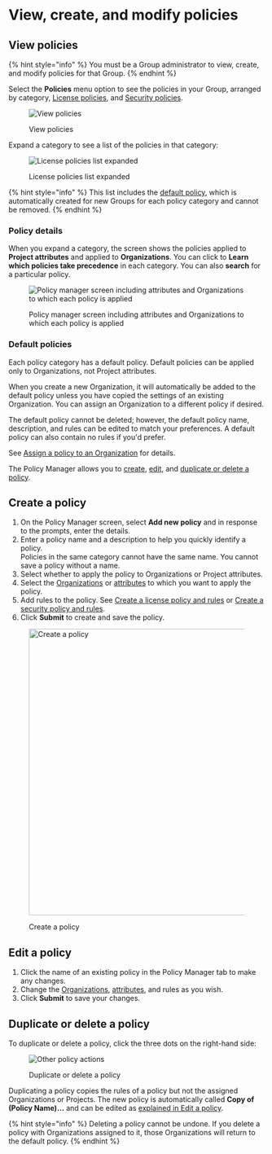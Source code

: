 # View, create, and modify policies

## View policies

{% hint style="info" %}
You must be a Group administrator to view, create, and modify policies for that Group.
{% endhint %}

Select the **Policies** menu option to see the policies in your Group, arranged by category, [License policies](license-policies/), and [Security policies](security-policies/).

<div align="left"><figure><img src="../../.gitbook/assets/Policies-menu.png" alt="View policies"><figcaption><p>View policies</p></figcaption></figure></div>

Expand a category to see a list of the policies in that category:

<figure><img src="../../.gitbook/assets/snyk-policy-manager.png" alt="License policies list expanded"><figcaption><p>License policies list expanded</p></figcaption></figure>

{% hint style="info" %}
This list includes the [default policy](view-create-and-modify-policies.md#default-policies), which is automatically created for new Groups for each policy category and cannot be removed.
{% endhint %}

### Policy details

When you expand a category, the screen shows the policies applied to **Project attributes** and applied to **Organizations**. You can click to **Learn which policies take precedence** in each category. You can also **search** for a particular policy.

<figure><img src="../../.gitbook/assets/screenshot_2021-03-26_at_11.04.50_am.png" alt="Policy manager screen including attributes and Organizations to which each policy is applied"><figcaption><p>Policy manager screen including attributes and Organizations to which each policy is applied</p></figcaption></figure>

### Default policies

Each policy category has a default policy. Default policies can be applied only to Organizations, not Project attributes.

When you create a new Organization, it will automatically be added to the default policy unless you have copied the settings of an existing Organization. You can assign an Organization to a different policy if desired.

The default policy cannot be deleted; however, the default policy name, description, and rules can be edited to match your preferences. A default policy can also contain no rules if you'd prefer.

See [Assign a policy to an Organization](assign-a-policy-to-an-organization.md) for details.

The Policy Manager allows you to [create](view-create-and-modify-policies.md#create-a-policy), [edit](view-create-and-modify-policies.md#edit-a-policy), and [duplicate or delete a policy](view-create-and-modify-policies.md#duplicate-or-delete-a-policy).

## Create a policy

1. On the Policy Manager screen, select **Add new policy** and in response to the prompts, enter the details.
2. Enter a policy name and a description to help you quickly identify a policy.\
   Policies in the same category cannot have the same name. You cannot save a policy without a name.
3. Select whether to apply the policy to Organizations or Project attributes.
4. Select the [Organizations](assign-a-policy-to-an-organization.md) or [attributes](assign-policies-to-projects.md) to which you want to apply the policy.
5. Add rules to the policy. See [Create a license policy and rules](license-policies/create-a-license-policy-and-rules.md) or [Create a security policy and rules](security-policies/create-a-security-policy-and-rules.md).
6. Click **Submit** to create and save the policy.

<div align="left"><figure><img src="../../.gitbook/assets/screenshot_2020-05-26_at_9.47.26_am.png" alt="Create a policy" width="563"><figcaption><p>Create a policy</p></figcaption></figure></div>

## Edit a policy

1. Click the name of an existing policy in the Policy Manager tab to make any changes.
2. Change the [Organizations](assign-a-policy-to-an-organization.md), [attributes](assign-policies-to-projects.md), and rules as you wish.
3. Click **Submit** to save your changes.

## Duplicate or delete a policy&#x20;

To duplicate or delete a policy, click the three dots on the right-hand side:

<div align="left"><figure><img src="../../.gitbook/assets/Screenshot 2023-03-28 at 16.42.45.png" alt="Other policy actions"><figcaption><p>Duplicate or delete a policy</p></figcaption></figure></div>

Duplicating a policy copies the rules of a policy but not the assigned Organizations or Projects. The new policy is automatically called **Copy of (Policy Name)…** and can be edited as [explained in Edit a policy](view-create-and-modify-policies.md#edit-a-policy).

{% hint style="info" %}
Deleting a policy cannot be undone. If you delete a policy with Organizations assigned to it, those Organizations will return to the default policy.
{% endhint %}
